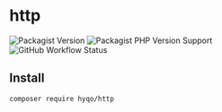 # http
![Packagist Version](https://img.shields.io/packagist/v/hyqo/http?style=flat-square)
![Packagist PHP Version Support](https://img.shields.io/packagist/php-v/hyqo/http?style=flat-square)
![GitHub Workflow Status](https://img.shields.io/github/workflow/status/hyqo/http/run-tests?style=flat-square)

## Install

```sh
composer require hyqo/http
```
